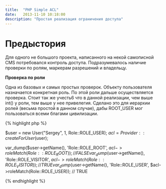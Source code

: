 ```yaml
---
title:  "PHP Simple ACL"
date:   2013-11-10 10:18:00
description: "Простая реализация ограничения доступа"
---
```


# Предыстория

Для одного не большого проекта, написанного на некой самописной CMS потребовался контроль доступа.
Подразумевалось наличие проверки по ролям, маркерам разрешений и владельцу.

**Проверка по роли**

Одна из базовых и самых простых проверок. Объекту пользователя назначается конкретная роль. По этой роли дальше осуществляется проверка. Стоит так же учесть6 что в данной реализации, чем выше int() у роли, тем выше у нее привелегия. Сделано это для иерархии ролей (весьма простой в данном случае), дабы ROOT_USER мог пользоваться всеми благами цивилизации.

{% highlight php %}

$user = new User("Sergey", 1, Role::ROLE_USER);
$acl = Provider::createForUser($user);

var_dump($user->getName(), 'Role::ROLE_ROOT', $acl->roleMatch(Role::ROLE_ROOT));
// FALSE
var_dump($user->getName(), 'Role::ROLE_VISITOR', $acl->roleMatch(Role::ROLE_VISITOR));
// TRUE
var_dump($user->getName(), 'Role::ROLE_USER', $acl->roleMatch(Role::ROLE_USER));
// TRUE

{% endhighlight %}
